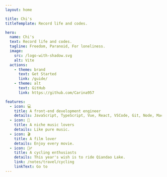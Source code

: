 ```yaml
---
layout: home

title: Chi's
titleTemplate: Record life and codes.

hero:
  name: Chi's
  text: Record life and codes.
  tagline: Freedom, Paranoid, For loneliness.
  image:
    src: /logo-with-shadow.svg
    alt: Vite
  actions:
    - theme: brand
      text: Get Started
      link: /guide/
    - theme: alt
      text: GitHub
      link: https://github.com/Carina957

features:
  - icon: 💻
    title: A front-end development engineer
    details: JavaScript, TypeScript, Vue, React, VSCode, Git, Node, MacBookPro...
  - icon: 🎵
    title: A niche music lovers
    details: Like pure music.
  - icon: 🎬
    title: A film lover
    details: Enjoy every movie.
  - icon: 🚴‍♂️
    title: A cycling enthusiasts
    details: This year's wish is to ride Qiandao Lake.
    link: /notes/travel/cycling
    linkText: Go to
---
```

